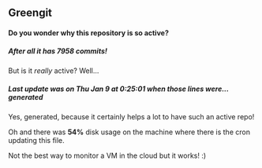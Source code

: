 ## Greengit

#### Do you wonder why this repository is so active?

##### After all it has 7958 commits!

But is it *really* active? Well...

##### Last update was on Thu Jan 9 at 0:25:01 when those lines were... generated

Yes, generated, because it certainly helps a lot to have such an active repo!

Oh and there was **54%** disk usage on the machine
where there is the cron updating this file.

Not the best way to monitor a VM in the cloud but it works! :)
